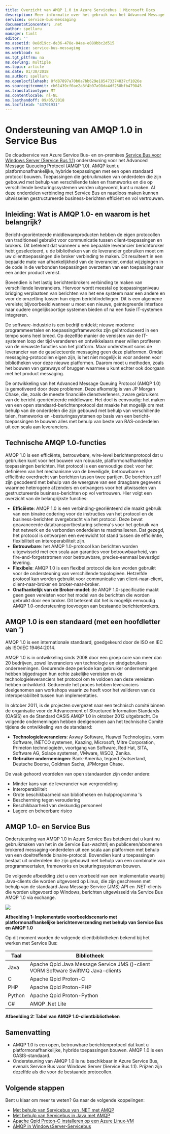 ```yaml
---
title: Overzicht van AMQP 1.0 in Azure Servicebus | Microsoft Docs
description: Meer informatie over het gebruik van het Advanced Message Queuing Protocol (AMQP 1.0) in Azure.
services: service-bus-messaging
documentationcenter: .net
author: spelluru
manager: timlt
editor: ''
ms.assetid: 0e8d19cc-de36-478e-84ae-e089bbc2d515
ms.service: service-bus-messaging
ms.workload: na
ms.tgt_pltfrm: na
ms.devlang: multiple
ms.topic: article
ms.date: 01/30/2018
ms.author: spelluru
ms.openlocfilehash: 8fd87897a70b0a7bb629e185473374837cf1026e
ms.sourcegitcommit: cb61439cf0ae2a3f4b07a98da4df258bfb479845
ms.translationtype: MT
ms.contentlocale: nl-NL
ms.lasthandoff: 09/05/2018
ms.locfileid: "43701931"
---
```

# <a name="amqp-10-support-in-service-bus"></a>Ondersteuning van AMQP 1.0 in Service Bus
De cloudservice van Azure Service Bus- en on-premises [Service Bus voor Windows Server (Service Bus 1.1)](https://msdn.microsoft.com/library/dn282144.aspx) ondersteuning voor het Advanced Message Queueing Protocol (AMQP 1.0). AMQP kunt u platformonafhankelijke, hybride toepassingen met een open standaard protocol bouwen. Toepassingen die gebruikmaken van onderdelen die zijn gebouwd met behulp van verschillende talen en frameworks en die op verschillende besturingssystemen worden uitgevoerd, kunt u maken. Al deze onderdelen verbinding met Service Bus en naadloos maken kunnen uitwisselen gestructureerde business-berichten efficiënt en vol vertrouwen.

## <a name="introduction-what-is-amqp-10-and-why-is-it-important"></a>Inleiding: Wat is AMQP 1.0- en waarom is het belangrijk?
Bericht-georiënteerde middlewareproducten hebben de eigen protocollen van traditioneel gebruikt voor communicatie tussen client-toepassingen en brokers. Dit betekent dat wanneer u een bepaalde leverancier berichtbroker hebt geselecteerd, u de bibliotheken van de leverancier gebruiken moet om uw clienttoepassingen die broker verbinding te maken. Dit resulteert in een bepaalde mate van afhankelijkheid van de leverancier, omdat wijzigingen in de code in de verbonden toepassingen overzetten van een toepassing naar een ander product vereist. 

Bovendien is het lastig berichtenbrokers verbinding te maken van verschillende leveranciers. Hiervoor wordt meestal op toepassingsniveau bridging verplaatsen van berichten van het ene systeem naar een andere en voor de omzetting tussen hun eigen berichtindelingen. Dit is een algemene vereiste; bijvoorbeeld wanneer u moet een nieuwe, geïntegreerde interface naar oudere ongelijksoortige systemen bieden of na een fusie IT-systemen integreren.

De software-industrie is een bedrijf ontdekt; nieuwe moderne programmeertalen en toepassingsframeworks zijn geïntroduceerd in een tempo soms heel breed. Op dezelfde manier de vereisten van de IT-systemen loop der tijd veranderen en ontwikkelaars meer willen profiteren van de nieuwste functies van het platform. Maar ondersteunt soms de leverancier van de geselecteerde messaging geen deze platformen. Omdat messaging-protocollen eigen zijn, is het niet mogelijk is voor anderen voor bibliotheken voor deze nieuwe platformen. Daarom moet u methoden, zoals het bouwen van gateways of bruggen waarmee u kunt echter ook doorgaan met het product messaging.

De ontwikkeling van het Advanced Message Queuing Protocol (AMQP 1.0) is gemotiveerd door deze problemen. Deze afkomstig is van JP Morgan Chase, die, zoals de meeste financiële dienstverleners, zware gebruikers van de bericht-georiënteerde middleware. Het doel is eenvoudig: het maken van een open standaard-berichtenprotocol dat maakte het mogelijk om met behulp van de onderdelen die zijn gebouwd met behulp van verschillende talen, frameworks en -besturingssystemen op basis van een bericht-toepassingen te bouwen alles met behulp van beste van RAS-onderdelen uit een scala aan leveranciers.

## <a name="amqp-10-technical-features"></a>Technische AMQP 1.0-functies
AMQP 1.0 is een efficiënte, betrouwbare, wire-level berichtenprotocol dat u gebruiken kunt voor het bouwen van robuuste, platformonafhankelijke toepassingen berichten. Het protocol is een eenvoudige doel: voor het definiëren van het mechanisme van de beveiligde, betrouwbare en efficiënte overdracht van berichten tussen twee partijen. De berichten zelf zijn gecodeerd met behulp van de weergave van een draagbare gegevens waarmee heterogene afzenders en ontvangers voor het uitwisselen van gestructureerde business-berichten op vol vertrouwen. Hier volgt een overzicht van de belangrijkste functies:

* **Efficiënte**: AMQP 1.0 is een verbinding-georiënteerd die maakt gebruik van een binaire codering voor de instructies van het protocol en de business-berichten overgebracht via het protocol. Deze bevat geavanceerde datatransportbesturing schema's voor het gebruik van het netwerk en de verbonden onderdelen te maximaliseren. Dat gezegd, het protocol is ontworpen een evenwicht tot stand tussen de efficiëntie, flexibiliteit en interoperabiliteit zijn.
* **Betrouwbare**: het AMQP 1.0-protocol kan berichten worden uitgewisseld met een scala aan garanties voor betrouwbaarheid, van fire-and-forgetstromen voor betrouwbare, precies-eenmaal bevestigd levering.
* **Flexibele**: AMQP 1.0 is een flexibel protocol die kan worden gebruikt voor de ondersteuning van verschillende topologieën. Hetzelfde protocol kan worden gebruikt voor communicatie van client-naar-client, client-naar-broker en broker-naar-broker.
* **Onafhankelijk van de Broker-model**: de AMQP 1.0-specificatie maakt geen geen vereisten voor het model van de berichten die worden gebruikt door een broker. Dit betekent dat het is mogelijk eenvoudig AMQP 1.0-ondersteuning toevoegen aan bestaande berichtenbrokers.

## <a name="amqp-10-is-a-standard-with-a-capital-s"></a>AMQP 1.0 is een standaard (met een hoofdletter van ')
AMQP 1.0 is een internationale standaard, goedgekeurd door de ISO en IEC als ISO/IEC 19464:2014.

AMQP 1.0 is in ontwikkeling sinds 2008 door een groep core van meer dan 20 bedrijven, zowel leveranciers van technologie en eindgebruikers ondernemingen. Gedurende deze periode kan gebruiker ondernemingen hebben bijgedragen hun echte zakelijke vereisten en de technologieleveranciers het protocol om te voldoen aan deze vereisten hebben ontwikkeld. Gedurende het proces hebben leveranciers deelgenomen aan workshops waarin ze heeft voor het valideren van de interoperabiliteit tussen hun implementaties.

In oktober 2011, is de projecten overgezet naar een technisch comité binnen de organisatie voor de Advancement of Structured Information Standards (OASIS) en de Standard OASIS AMQP 1.0 in oktober 2012 uitgebracht. De volgende ondernemingen hebben deelgenomen aan het technische Comité tijdens de ontwikkeling van de standaard:

* **Technologieleveranciers**: Axway Software, Huawei Technologies, vorm Software, INETCO systemen, Kaazing, Microsoft, Mitre Corporation, Primeton technologieën, voortgang van Software, Red Hat, SITA, Software AG, Solace systemen, VMware, WSO2, Zenika.
* **Gebruiker ondernemingen**: Bank-Amerika, tegoed Zwitserland, Deutsche Boerse, Goldman Sachs, JPMorgan Chase.

De vaak gehoord voordelen van open standaarden zijn onder andere:

* Minder kans van de leverancier van vergrendeling
* Interoperabiliteit
* Grote beschikbaarheid van bibliotheken en hulpprogramma 's
* Bescherming tegen veroudering
* Beschikbaarheid van deskundig personeel
* Lagere en beheerbare risico

## <a name="amqp-10-and-service-bus"></a>AMQP 1.0- en Service Bus
Ondersteuning van AMQP 1.0 in Azure Service Bus betekent dat u kunt nu gebruikmaken van het in de Service Bus-wachtrij en publiceren/abonneren brokered messaging-onderdelen uit een scala aan platformen met behulp van een doeltreffende binaire-protocol. Bovendien kunt u toepassingen bestaat uit onderdelen die zijn gebouwd met behulp van een combinatie van programmeertalen, frameworks en besturingssystemen bouwen.

De volgende afbeelding ziet u een voorbeeld van een implementatie waarbij Java-clients die worden uitgevoerd op Linux, die zijn geschreven met behulp van de standaard Java Message Service (JMS) API en .NET-clients die worden uitgevoerd op Windows, berichten uitgewisseld via Service Bus AMQP 1.0 via exchange.

![][0]

**Afbeelding 1: Implementatie voorbeeldscenario met platformonafhankelijke berichtenverzending met behulp van Service Bus en AMQP 1.0**

Op dit moment worden de volgende clientbibliotheken bekend bij het werken met Service Bus:

| Taal | Bibliotheek |
| --- | --- |
| Java |Apache Qpid Java Message Service JMS ()-client<br/>VORM Software SwiftMQ Java-clients |
| C |Apache Qpid Proton-C |
| PHP |Apache Qpid Proton-PHP |
| Python |Apache Qpid Proton-Python |
| C# |AMQP .Net Lite |

**Afbeelding 2: Tabel van AMQP 1.0-clientbibliotheken**

## <a name="summary"></a>Samenvatting
* AMQP 1.0 is een open, betrouwbare berichtenprotocol dat kunt u platformonafhankelijke, hybride toepassingen bouwen. AMQP 1.0 is een OASIS-standaard.
* Ondersteuning van AMQP 1.0 is nu beschikbaar in Azure Service Bus, evenals Service Bus voor Windows Server (Service Bus 1.1). Prijzen zijn dezelfde als die voor de bestaande protocollen.

## <a name="next-steps"></a>Volgende stappen
Bent u klaar om meer te weten? Ga naar de volgende koppelingen:

* [Met behulp van Servicebus van .NET met AMQP]
* [Met behulp van Servicebus in Java met AMQP]
* [Apache Qpid Proton-C installeren op een Azure Linux-VM]
* [AMQP in WindowsServer-Servicebus]

[0]: ./media/service-bus-amqp-overview/service-bus-amqp-1.png
[Met behulp van Servicebus van .NET met AMQP]: service-bus-amqp-dotnet.md
[Met behulp van Servicebus in Java met AMQP]: service-bus-amqp-java.md
[Apache Qpid Proton-C installeren op een Azure Linux-VM]: service-bus-amqp-apache.md
[AMQP in WindowsServer-Servicebus]: https://msdn.microsoft.com/library/dn574799.aspx
